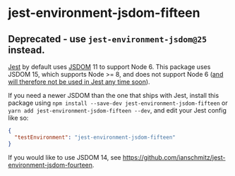 # jest-environment-jsdom-fifteen

## Deprecated - use `jest-environment-jsdom@25` instead.

[Jest](https://jestjs.io) by default uses [JSDOM](https://github.com/jsdom/jsdom) 11 to support Node 6. This package uses JSDOM 15, which supports Node >= 8, and does not support Node 6 ([and will therefore not be used in Jest any time soon](https://github.com/kentcdodds/dom-testing-library/issues/115#issuecomment-428314737)).

If you need a newer JSDOM than the one that ships with Jest, install this package using `npm install --save-dev jest-environment-jsdom-fifteen` or `yarn add jest-environment-jsdom-fifteen --dev`, and edit your Jest config like so:

```json
{
  "testEnvironment": "jest-environment-jsdom-fifteen"
}
```

If you would like to use JSDOM 14, see https://github.com/ianschmitz/jest-environment-jsdom-fourteen.
